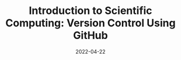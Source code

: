 ---
title: "Introduction to Scientific Computing: Version Control Using GitHub"
collection: talks
type: "Hands-On Workshop"
# permalink: #files/AG2PI_Intro_1.pptx
# link: 'https://github.com/phytooracle/AG2PI_Introduction_to_Scientific_Computing'
link: 'https://www.ag2pi.org/workshops-and-activities/workshop-2022-04/'
venue: "Agricultural Genome to Phenome Initiative (AG2PI)"
date: 2022-04-22
location: "Zoom"
---
